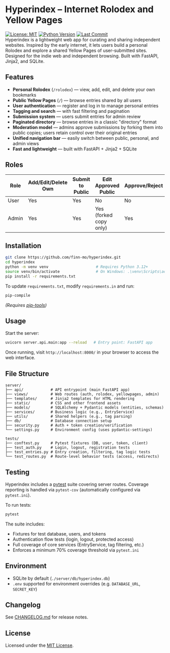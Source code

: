 # Hyperindex – Internet Rolodex and Yellow Pages
[![License: MIT](https://img.shields.io/badge/License-MIT-blue.svg)](LICENSE)
[![Python Version](https://img.shields.io/badge/python-3.12+-blue.svg)](https://www.python.org/)
[![Last Commit](https://img.shields.io/github/last-commit/finn-mo/hyperindex?cacheSeconds=3600)](https://github.com/finn-mo/hyperindex/commits/main)  
Hyperindex is a lightweight web app for curating and sharing independent websites. Inspired by the early internet, it lets users build a personal Rolodex and explore a shared Yellow Pages of user-submitted sites. Designed for the indie web and independent browsing. Built with FastAPI, Jinja2, and SQLite.

## Features
- **Personal Rolodex** (`/rolodex`) — view, add, edit, and delete your own bookmarks
- **Public Yellow Pages** (`/`) — browse entries shared by all users
- **User authentication** — register and log in to manage personal entries
- **Tagging and search** — with fast filtering and pagination
- **Submission system** — users submit entries for admin review
- **Paginated directory** — browse entries in a classic "directory" format
- **Moderation model** — admins approve submissions by forking them into public copies; users retain control over their original entries
- **Unified navigation bar** — easily switch between public, personal, and admin views
- **Fast and lightweight** — built with FastAPI + Jinja2 + SQLite

## Roles
| Role  | Add/Edit/Delete Own  | Submit to Public  | Edit Approved Public  | Approve/Reject |
|-------|----------------------|-------------------|-----------------------|----------------|
| User  | Yes                  | Yes               | No                    | No             |
| Admin | Yes                  | Yes               | Yes (forked copy only)| Yes            |


## Installation
```bash
git clone https://github.com/finn-mo/hyperindex.git
cd hyperindex
python -m venv venv                     # Requires Python 3.12+
source venv/bin/activate                # On Windows: .\venv\Scripts\activate
pip install -r requirements.txt
```

To update `requirements.txt`, modify `requirements.in` and run:
```bash
pip-compile
```
*(Requires [pip-tools](https://github.com/jazzband/pip-tools))*

## Usage
Start the server:
```bash
uvicorn server.api.main:app --reload   # Entry point: FastAPI app
```
Once running, visit `http://localhost:8000/` in your browser to access the web interface.

## File Structure
```
server/
├── api/            # API entrypoint (main FastAPI app)
├── views/          # Web routes (auth, rolodex, yellowpages, admin)
├── templates/      # Jinja2 templates for HTML rendering
├── static/         # CSS and other frontend assets
├── models/         # SQLAlchemy + Pydantic models (entities, schemas)
├── services/       # Business logic (e.g., EntryService)
├── utils/          # Shared helpers (e.g., tag parsing)
├── db/             # Database connection setup
├── security.py     # Auth + token creation/verification
└── settings.py     # Environment config (uses pydantic-settings)

tests/
├── conftest.py     # Pytest fixtures (DB, user, token, client)
├── test_auth.py    # Login, logout, registration tests
├── test_entries.py # Entry creation, filtering, tag logic tests
└── test_routes.py  # Route-level behavior tests (access, redirects)
```

## Testing
Hyperindex includes a [pytest](https://docs.pytest.org/) suite covering server routes. Coverage reporting is handled via `pytest-cov` (automatically configured via `pytest.ini`).

To run tests:
```bash
pytest
```
The suite includes:
- Fixtures for test database, users, and tokens
- Authentication flow tests (login, logout, protected access)
- Full coverage of core services (EntryService, tag filtering, etc.)
- Enforces a minimum 70% coverage threshold via `pytest.ini`

## Environment
- SQLite by default (`./server/db/hyperindex.db`)
- `.env` supported for environment overrides (e.g. `DATABASE_URL`, `SECRET_KEY`)

## Changelog
See [CHANGELOG.md](CHANGELOG.md) for release notes.

## License
Licensed under the [MIT License](LICENSE).